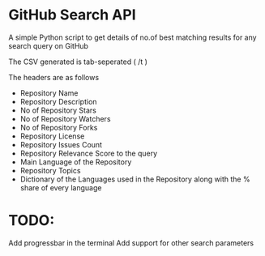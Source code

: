 # GitHub Search API
A simple Python script to get details of no.of best matching results for any search query on GitHub

The CSV generated is tab-seperated ( /t )

The headers are as follows

- Repository Name
- Repository Description
- No of Repository Stars
- No of Repository Watchers
- No of Repository Forks
- Repository License
- Repository Issues Count
- Repository Relevance Score to the query
- Main Language of the Repository
- Repository Topics
- Dictionary of the Languages used in the Repository along with the % share of every language



# TODO:

Add progressbar in the terminal
Add support for other search parameters
